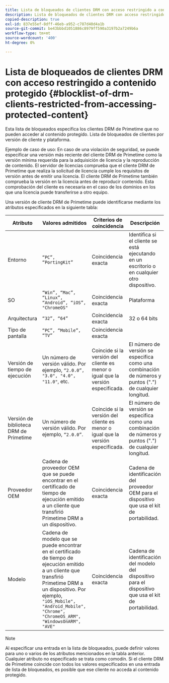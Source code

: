 ```yaml
---
title: Lista de bloqueados de clientes DRM con acceso restringido a contenido protegido
description: Lista de bloqueados de clientes DRM con acceso restringido a contenido protegido
copied-description: true
exl-id: 837e55ef-8dff-46eb-a952-c787d40d4a1b
source-git-commit: be43bbbd1051886c8979ff590a3197b2a7249b6a
workflow-type: tm+mt
source-wordcount: '400'
ht-degree: 0%

---
```


# Lista de bloqueados de clientes DRM con acceso restringido a contenido protegido {#blocklist-of-drm-clients-restricted-from-accessing-protected-content}

Esta lista de bloqueados especifica los clientes DRM de Primetime que no pueden acceder al contenido protegido. Lista de bloqueados de clientes por versión de cliente y plataforma.

Ejemplo de caso de uso: En caso de una violación de seguridad, se puede especificar una versión más reciente del cliente DRM de Primetime como la versión mínima requerida para la adquisición de licencia y la reproducción de contenido. El servidor de licencias comprueba que el cliente DRM de Primetime que realiza la solicitud de licencia cumple los requisitos de versión antes de emitir una licencia. El cliente DRM de Primetime también comprueba la versión en la licencia antes de reproducir contenido. Esta comprobación del cliente es necesaria en el caso de los dominios en los que una licencia puede transferirse a otro equipo.

Una versión de cliente DRM de Primetime puede identificarse mediante los atributos especificados en la siguiente tabla:

| **Atributo** | **Valores admitidos** | **Criterios de coincidencia** | **Descripción** |
|---|---|---|---|
| Entorno | `“PC”, “PortingKit”` | Coincidencia exacta | Identifica si el cliente se está ejecutando en un escritorio o en cualquier otro dispositivo. |
| SO | `“Win”, “Mac”, “Linux”, “Android”, “iOS”, "ChromeOS"` | Coincidencia exacta | Plataforma |
| Arquitectura | `“32”, “64”` | Coincidencia exacta | 32 o 64 bits |
| Tipo de pantalla | `“PC”, “Mobile”, “TV”` | Coincidencia exacta |  |
| Versión de tiempo de ejecución | Un número de versión válido. Por ejemplo, `“2.0.0”, "3.0", "4.0", "11.0"`, etc. | Coincide si la versión del cliente es menor o igual que la versión especificada. | El número de versión se especifica como una combinación de números y puntos (&quot;.&quot;) de cualquier longitud. |
| Versión de biblioteca DRM de Primetime | Un número de versión válido. Por ejemplo, `“2.0.0”`. | Coincide si la versión del cliente es menor o igual que la versión especificada. | El número de versión se especifica como una combinación de números y puntos (&quot;.&quot;) de cualquier longitud. |
| Proveedor OEM | Cadena de proveedor OEM que se puede encontrar en el certificado de tiempo de ejecución emitido a un cliente que transfirió Primetime DRM a un dispositivo. | Coincidencia exacta | Cadena de identificación del proveedor OEM para el dispositivo que usa el kit de portabilidad. |
| Modelo | Cadena de modelo que se puede encontrar en el certificado de tiempo de ejecución emitido a un cliente que transfirió Primetime DRM a un dispositivo. Por ejemplo, `"iOS_Mobile", "Android_Mobile", "Chrome", "ChromeOS_ARM", "WindowsOnARM", "AVE"` | Coincidencia exacta | Cadena de identificación del modelo del dispositivo para el dispositivo que usa el kit de portabilidad. |

>[!NOTE]
>
>Al especificar una entrada en la lista de bloqueados, puede definir valores para uno o varios de los atributos mencionados en la tabla anterior. Cualquier atributo no especificado se trata como comodín. Si el cliente DRM de Primetime coincide con todos los valores especificados en una entrada de lista de bloqueados, es posible que ese cliente no acceda al contenido protegido.
